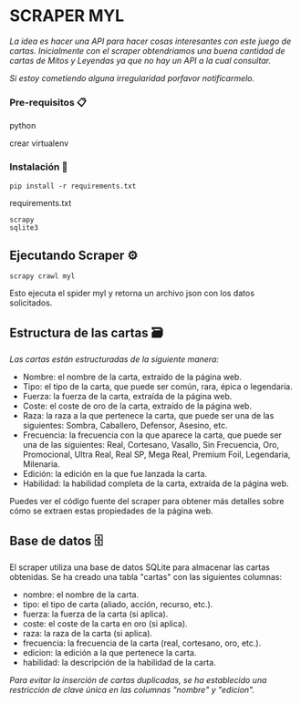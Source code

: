 # SCRAPER MYL

_La idea es hacer una API para hacer cosas interesantes con este juego de cartas. Inicialmente con el scraper obtendriamos una buena cantidad de cartas de Mitos y Leyendas ya que no hay un API a la cual consultar._

_Si estoy cometiendo alguna irregularidad porfavor notificarmelo._

### Pre-requisitos 📋

python

crear virtualenv

### Instalación 🔧

```
pip install -r requirements.txt
```

requirements.txt

```
scrapy
sqlite3
```

## Ejecutando Scraper ⚙️

```
scrapy crawl myl 
```
Esto ejecuta el spider myl y retorna un archivo json con los datos solicitados.

## Estructura de las cartas 🗃️

_Las cartas están estructuradas de la siguiente manera:_

- Nombre: el nombre de la carta, extraído de la página web.
- Tipo: el tipo de la carta, que puede ser común, rara, épica o legendaria.
- Fuerza: la fuerza de la carta, extraída de la página web.
- Coste: el coste de oro de la carta, extraído de la página web.
- Raza: la raza a la que pertenece la carta, que puede ser una de las siguientes: Sombra, Caballero, Defensor, Asesino, etc.
- Frecuencia: la frecuencia con la que aparece la carta, que puede ser una de las siguientes: Real, Cortesano, Vasallo, Sin Frecuencia, Oro, Promocional, Ultra Real, Real SP, Mega Real, Premium Foil, Legendaria, Milenaria.
- Edición: la edición en la que fue lanzada la carta.
- Habilidad: la habilidad completa de la carta, extraída de la página web.

Puedes ver el código fuente del scraper para obtener más detalles sobre cómo se extraen estas propiedades de la página web.


## Base de datos 🗄️
El scraper utiliza una base de datos SQLite para almacenar las cartas obtenidas. Se ha creado una tabla "cartas" con las siguientes columnas:

- nombre: el nombre de la carta.
- tipo: el tipo de carta (aliado, acción, recurso, etc.).
- fuerza: la fuerza de la carta (si aplica).
- coste: el coste de la carta en oro (si aplica).
- raza: la raza de la carta (si aplica).
- frecuencia: la frecuencia de la carta (real, cortesano, oro, etc.).
- edicion: la edición a la que pertenece la carta.
- habilidad: la descripción de la habilidad de la carta.

_Para evitar la inserción de cartas duplicadas, se ha establecido una restricción de clave única en las columnas "nombre" y "edicion"._